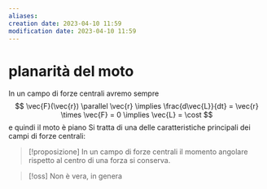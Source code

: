 ```yaml
---
aliases: 
creation date: 2023-04-10 11:59
modification date: 2023-04-10 11:59
---
```


# planarità del moto
In un campo di forze centrali avremo sempre
$$
\vec{F}(\vec{r}) \parallel \vec{r} \implies \frac{d\vec{L}}{dt} = \vec{r} \times \vec{F} = 0 \implies \vec{L} = \cost 
$$
e quindi il moto è piano
Si tratta di una delle caratteristiche principali dei campi di forze centrali:

>[!proposizione]
>In un campo di forze centrali il momento angolare rispetto al centro di una forza si conserva.

>[!oss]
>Non è vera, in genera




